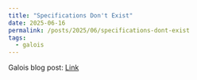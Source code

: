 ```yaml
---
title: "Specifications Don't Exist"
date: 2025-06-16
permalink: /posts/2025/06/specifications-dont-exist
tags:
  - galois
---
```

Galois blog post: [Link](https://www.galois.com/articles/specifications-dont-exist)
